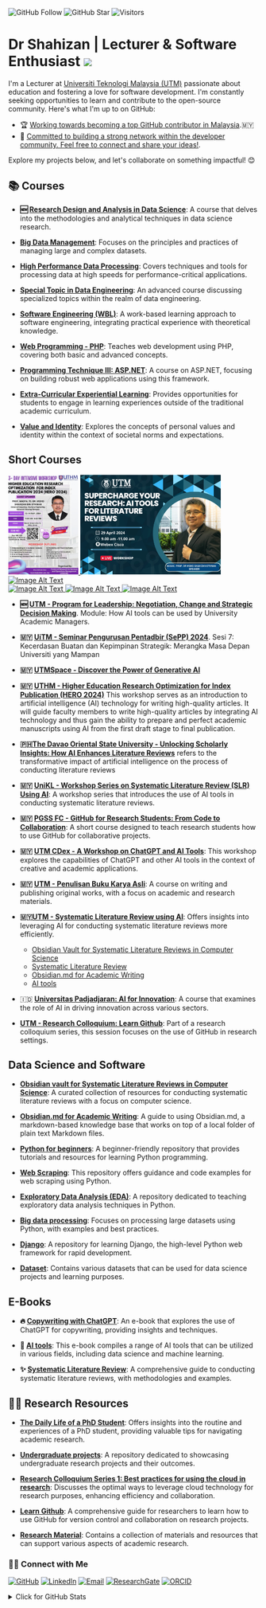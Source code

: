 ![GitHub Follow](https://img.shields.io/github/followers/drshahizan.svg?style=social&label=Follow)
![GitHub Star](https://img.shields.io/github/stars/drshahizan?affiliations=OWNER%2CCOLLABORATOR&style=social&label=Star)
![Visitors](https://api.visitorbadge.io/api/visitors?path=https%3A%2F%2Fgithub.com%2Fdrshahizan&labelColor=%23d9e3f0&countColor=%23697689&style=flat)

 # Dr Shahizan | Lecturer & Software Enthusiast <img src="https://raw.githubusercontent.com/drshahizan/drshahizan/master/img/wave.gif" width="30">

I'm a Lecturer at [Universiti Teknologi Malaysia (UTM)](https://www.utm.my/) passionate about education and fostering a love for software development. I'm constantly seeking opportunities to learn and contribute to the open-source community. Here's what I'm up to on GitHub:

- 🏆 [Working towards becoming a top GitHub contributor in Malaysia](https://github.com/gayanvoice/top-github-users/blob/main/markdown/public_contributions/malaysia.md).🇲🇾
- 👥 [Committed to building a strong network within the developer community. Feel free to connect and share your ideas!](https://github.com/gayanvoice/top-github-users/blob/main/markdown/followers/malaysia.md).

Explore my projects below, and let's collaborate on something impactful!  😊

## 📚 Courses

- **🆕 [Research Design and Analysis in Data Science](https://github.com/drshahizan/research-design)**: A course that delves into the methodologies and analytical techniques in data science research.

- **[Big Data Management](https://github.com/drshahizan/BDM)**: Focuses on the principles and practices of managing large and complex datasets.

- **[High Performance Data Processing](https://github.com/drshahizan/HPDP)**: Covers techniques and tools for processing data at high speeds for performance-critical applications.

- **[Special Topic in Data Engineering](https://github.com/drshahizan/special-topic-data-engineering)**: An advanced course discussing specialized topics within the realm of data engineering.

- **[Software Engineering (WBL)](https://github.com/drshahizan/software-engineering)**: A work-based learning approach to software engineering, integrating practical experience with theoretical knowledge.

- **[Web Programming - PHP](https://github.com/drshahizan/learn-php)**: Teaches web development using PHP, covering both basic and advanced concepts.

- **[Programming Technique III: ASP.NET](https://github.com/drshahizan/learn-aspnet)**: A course on ASP.NET, focusing on building robust web applications using this framework.

- **[Extra-Curricular Experiential Learning](https://github.com/drshahizan/courses/blob/main/UKQT3001/readme.md)**: Provides opportunities for students to engage in learning experiences outside of the traditional academic curriculum.

- **[Value and Identity](https://github.com/drshahizan/courses/blob/main/ULRS1012/readme.md)**: Explores the concepts of personal values and identity within the context of societal norms and expectations.

## Short Courses
<a href="https://github.com/drshahizan/ai-tools/blob/main/hero.md">
  <img src="https://github.com/drshahizan/ai-tools/blob/main/images/Hero.jpeg" alt="Image Alt Text"  height="200">
</a>
<a href="https://github.com/drshahizan/ai-tools/">
  <img src="https://github.com/drshahizan/ai-tools/blob/main/images/poster_ai-tools.jpeg" alt="Image Alt Text"  height="200">
</a>

<a href="https://github.com/drshahizan/ai-tools/">
  <img src="https://github.com/drshahizan/SLR-FC/blob/main/images/dorsu.jpeg" alt="Image Alt Text"  height="200">
</a>
<br>
<a href="https://github.com/drshahizan/learn-github/blob/main/pgss.md">
  <img src="https://github.com/drshahizan/learn-github/blob/main/images/Github_poster.jpeg" alt="Image Alt Text"  height="200">
</a>

<a href="https://github.com/drshahizan/SLR-FC">
  <img src="https://github.com/drshahizan/SLR-FC/blob/main/images/all%20slr.jpeg" alt="Image Alt Text"  height="200">
</a>

<a href="https://github.com/drshahizan/SLR-MIIT">
  <img src="https://github.com/drshahizan/SLR-MIIT/blob/main/images/MSO-SLR.jpeg" alt="Image Alt Text"  height="200">
</a>

- **🆕 [UTM - Program for Leadership: Negotiation, Change and Strategic Decision Making](https://github.com/drshahizan/ai-tools/blob/main/sepp2024.md)**. Module: How AI tools can be used by University Academic Managers.

- **🇲🇾 [UiTM - Seminar Pengurusan Pentadbir (SePP) 2024](https://github.com/drshahizan/ai-tools/blob/main/sepp2024.md)**. Sesi 7: Kecerdasan Buatan dan Kepimpinan Strategik: Merangka Masa Depan Universiti yang Mampan

- **🇲🇾 [UTMSpace - Discover the Power of Generative AI](https://github.com/drshahizan/Generative-AI-Playground/blob/main/discover.md)**

- **🇲🇾 [UTHM - Higher Education Research Optimization for Index Publication (HERO 2024)](https://github.com/drshahizan/ai-tools/blob/main/hero.md)** This workshop serves as an introduction to artificial intelligence (AI) technology for writing high-quality articles. It will guide faculty members to write high-quality articles by integrating AI technology and thus gain the ability to prepare and perfect academic manuscripts using AI from the first draft stage to final publication.

- **🇵🇭[The Davao Oriental State University - Unlocking Scholarly Insights: How AI Enhances Literature Reviews](https://github.com/drshahizan/ai-tools/)** refers to the transformative impact of artificial intelligence on the process of conducting literature reviews

- **🇲🇾 [UniKL - Workshop Series on Systematic Literature Review (SLR) Using AI](https://github.com/drshahizan/SLR-MIIT)**: A workshop series that introduces the use of AI tools in conducting systematic literature reviews.
  
- **🇲🇾 [PGSS FC - GitHub for Research Students: From Code to Collaboration](https://github.com/drshahizan/learn-github/blob/main/pgss.md)**: A short course designed to teach research students how to use GitHub for collaborative projects.
  
- **🇲🇾 [UTM CDex - A Workshop on ChatGPT and AI Tools](https://github.com/drshahizan/Generative-AI-Playground)**: This workshop explores the capabilities of ChatGPT and other AI tools in the context of creative and academic applications.

- **🇲🇾 [UTM - Penulisan Buku Karya Asli](https://github.com/drshahizan/mybooks)**: A course on writing and publishing original works, with a focus on academic and research materials.

- **🇲🇾[UTM - Systematic Literature Review using AI](https://github.com/drshahizan/SLR-FC)**: Offers insights into leveraging AI for conducting systematic literature reviews more efficiently.
  - [Obsidian Vault for Systematic Literature Reviews in Computer Science](https://github.com/drshahizan/obsidian-slr)
  - [Systematic Literature Review](https://drshahizan.gitbook.io/slr/)
  - [Obsidian.md for Academic Writing](https://github.com/drshahizan/obsidian)
  - [AI tools](https://drshahizan.gitbook.io/ai-tools/)

- 🇮🇩 **[Universitas Padjadjaran: AI for Innovation](https://github.com/drshahizan/AI-Innovation)**: A course that examines the role of AI in driving innovation across various sectors.

- **[UTM - Research Colloquium: Learn Github](https://github.com/drshahizan/learn-github)**: Part of a research colloquium series, this session focuses on the use of GitHub in research settings.
## Data Science and Software

- **[Obsidian vault for Systematic Literature Reviews in Computer Science](https://github.com/drshahizan/obsidian-slr)**: A curated collection of resources for conducting systematic literature reviews with a focus on computer science.

- **[Obsidian.md for Academic Writing](https://github.com/drshahizan/obsidian)**: A guide to using Obsidian.md, a markdown-based knowledge base that works on top of a local folder of plain text Markdown files.

- **[Python for beginners](https://github.com/drshahizan/python-tutorial)**: A beginner-friendly repository that provides tutorials and resources for learning Python programming.

- **[Web Scraping](https://github.com/drshahizan/python-web)**: This repository offers guidance and code examples for web scraping using Python.

- **[Exploratory Data Analysis (EDA)](https://github.com/drshahizan/Python_EDA)**: A repository dedicated to teaching exploratory data analysis techniques in Python.

- **[Big data processing](https://github.com/drshahizan/Python-big-data)**: Focuses on processing large datasets using Python, with examples and best practices.

- **[Django](https://github.com/drshahizan/learn-django)**: A repository for learning Django, the high-level Python web framework for rapid development.

- **[Dataset](https://github.com/drshahizan/dataset)**: Contains various datasets that can be used for data science projects and learning purposes.

## E-Books

- **🔥 [Copywriting with ChatGPT](https://drshahizan.gitbook.io/copywriting-chatgpt/)**: An e-book that explores the use of ChatGPT for copywriting, providing insights and techniques.

- **📘 [AI tools](https://drshahizan.gitbook.io/ai-tools/)**: This e-book compiles a range of AI tools that can be utilized in various fields, including data science and machine learning.

- **✨ [Systematic Literature Review](https://drshahizan.gitbook.io/slr/)**: A comprehensive guide to conducting systematic literature reviews, with methodologies and examples.
## 👨‍💻 Research Resources

- **[The Daily Life of a PhD Student](https://github.com/drshahizan/phd)**: Offers insights into the routine and experiences of a PhD student, providing valuable tips for navigating academic research.

- **[Undergraduate projects](https://github.com/drshahizan/undergraduate-project)**: A repository dedicated to showcasing undergraduate research projects and their outcomes.

- **[Research Colloquium Series 1: Best practices for using the cloud in research](https://github.com/drshahizan/learn-github)**: Discusses the optimal ways to leverage cloud technology for research purposes, enhancing efficiency and collaboration.

- **[Learn Github](https://github.com/drshahizan/learn-github)**: A comprehensive guide for researchers to learn how to use GitHub for version control and collaboration on research projects.

- **[Research Material](https://github.com/drshahizan/research-material)**: Contains a collection of materials and resources that can support various aspects of academic research.

### 🙌🏻 Connect with Me
<p align="left">
    <a href="https://github.com/drshahizan" target="_blank"><img alt="GitHub" src="https://img.shields.io/badge/-@drshahizan-181717?style=flat-square&logo=GitHub&logoColor=white"></a>
    <a href="https://www.linkedin.com/in/drshahizan" target="_blank"><img alt="LinkedIn" src="https://img.shields.io/badge/-drshahizan-blue?style=flat-square&logo=Linkedin&logoColor=white&link=https://www.linkedin.com/in/drshahizan/"></a>
    <a href="mailto:shahizan@utm.my" target="_blank"><img alt="Email" src="https://img.shields.io/badge/-shahizan@utm.my-c14438?style=flat-square&logo=Gmail&logoColor=white&link=mailto:shahizan@utm.my.com"></a>
    <a href="https://www.researchgate.net/profile/Mohd-Othman-28" target="_blank"><img alt="ResearchGate" src="https://img.shields.io/badge/-ResearchGate-00CCBB?style=flat-square&logo=ResearchGate&logoColor=white"></a>
    <a href="https://orcid.org/0000-0003-4261-1873" target="_blank"><img alt="ORCID" src="https://img.shields.io/badge/-ORCID-A6CE39?style=flat-square&logo=ORCID&logoColor=white"></a>
</p>
  
<details>
<summary>Click for GitHub Stats</summary>
<p align="left">
    <img alt = "GitHub Stats" src="https://github-readme-stats.vercel.app/api?username=drshahizan&show_icons=true&hide=issues&icon_color=000000&hide_border=true&title_color=5391FE&text_color=555">
    <br>
    <img alt = "Top Language" src="https://github-readme-stats.vercel.app/api/top-langs/?username=drshahizan&hide=html,&hide_border=true&title_color=5391FE&text_color=555"
</p>
  
  ![Follower Badge](https://img.shields.io/github/followers/drshahizan)
  ![](https://hit.yhype.me/github/profile?user_id=81284918)
 
</details>
